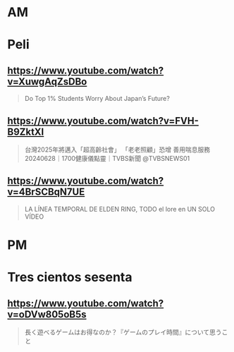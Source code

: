 # AM
# Peli

## https://www.youtube.com/watch?v=XuwgAqZsDBo 

> Do Top 1% Students Worry About Japan’s Future? 

## https://www.youtube.com/watch?v=FVH-B9ZktXI 

> 台灣2025年將邁入「超高齡社會」 「老老照顧」恐增 善用喘息服務20240628｜1700健康儀點靈｜TVBS新聞 ‪@TVBSNEWS01‬ 

## https://www.youtube.com/watch?v=4BrSCBqN7UE

> LA LÍNEA TEMPORAL DE ELDEN RING, TODO el lore en UN SOLO VÍDEO 

# PM
# Tres cientos sesenta

## https://www.youtube.com/watch?v=oDVw805oB5s

> 長く遊べるゲームはお得なのか？『ゲームのプレイ時間』について思うこと 
